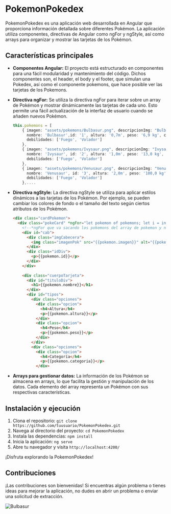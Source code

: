 # PokemonPokedex

PokemonPokedex es una aplicación web desarrollada en Angular que proporciona información detallada sobre diferentes Pokémon. La aplicación utiliza componentes, directivas de Angular como ngFor y ngStyle, así como arrays para organizar y mostrar las tarjetas de los Pokémon.

## Características principales

- **Componentes Angular:** El proyecto está estructurado en componentes para una fácil modularidad y mantenimiento del código. Dichos componentes son, el header, el body y el footer, que simulan una Pokedex, así como el componente pokemons, que hace posible ver las tarjetas de los Pokemons.

- **Directiva ngFor:** Se utiliza la directiva ngFor para iterar sobre un array de Pokémon y mostrar dinámicamente las tarjetas de cada uno. Esto permite una fácil actualización de la interfaz de usuario cuando se añaden nuevos Pokémon.
  ```typescript
  this.pokemons = [
      { imagen: "assets/pokemons/Bulbasur.png", descripcionImg: "Bulbasur img",
        nombre: 'Bulbasur',id: '1', altura: '0,7m', peso: '6,9 kg', categoria: 'Semilla', tipo: 'Planta',
        debilidades: ['Fuego', 'Volador']
      },
      { imagen: "assets/pokemons/Ivysaur.png", descripcionImg: "Ivysaur img",
        nombre: 'Ivysaur', id: '2', altura: '1,0m', peso: '13,0 kg', categoria: 'Semilla', tipo: 'Planta',
        debilidades: ['Fuego', 'Volador']
      },
      { imagen: "assets/pokemons/Venusaur.png", descripcionImg: "Venusaur img",
        nombre: 'Venusaur', id: '3', altura: '2,0m', peso: '100,0 kg', categoria: 'Semilla', tipo: 'Planta',
        debilidades: ['Fuego', 'Volador']
      },....
  ```

- **Directiva ngStyle:** La directiva ngStyle se utiliza para aplicar estilos dinámicos a las tarjetas de los Pokémon. Por ejemplo, se pueden cambiar los colores de fondo o el tamaño del texto según ciertos atributos de los Pokémon.

  ```html
  <div class="cardPokemon">
    <div class="pokeCard" *ngFor="let pokemon of pokemons; let i = index" [ngStyle]="cartasPoke[i]">
      <!--*ngFor que va sacando los pokemons del array de pokemon y ngStyle para controlar el color de las cards-->
      <div id="cab">
        <div class="imgCabecera">
          <img class="imagenPok" src="{{pokemon.imagen}}" alt="{{pokemon.descripcionImg}}">
        </div>
        <div class="idDiv">
          <p>{{pokemon.id}}</p>
        </div>
      </div>
     
      <div class="cuerpoTarjeta">
        <div id="tituloDiv">
          <h1>{{pokemon.nombre}}</h1>
        </div>
        <div id="tipos">
          <div class="opciones">
            <div class="opcion">
              <h4>Altura</h4>
              <p>{{pokemon.altura}}</p>
            </div>
            <div class="opcion">
              <h4>Peso</h4>
              <p>{{pokemon.peso}}</p>
            </div>
          </div>
          <div class="opciones">
            <div class="opcion">
              <h4>Categoría</h4>
              <p>{{pokemon.categoria}}</p>
            </div>
    ```

- **Arrays para gestionar datos:** La información de los Pokémon se almacena en arrays, lo que facilita la gestión y manipulación de los datos. Cada elemento del array representa un Pokémon con sus respectivas características.

## Instalación y ejecución

1. Clona el repositorio: `git clone https://github.com/tuusuario/PokemonPokedex.git`
2. Navega al directorio del proyecto: `cd PokemonPokedex`
3. Instala las dependencias: `npm install`
4. Inicia la aplicación: `ng serve`
5. Abre tu navegador y visita `http://localhost:4200/`

¡Disfruta explorando la PokemonPokedex!

## Contribuciones

¡Las contribuciones son bienvenidas! Si encuentras algún problema o tienes ideas para mejorar la aplicación, no dudes en abrir un problema o enviar una solicitud de extracción.

![Bulbasur](assets/pokemons/Bulbasur.png)

